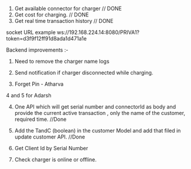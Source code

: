 1. Get available connector for charger // DONE
2. Get cost for charging. // DONE
3. Get real time transaction history // DONE

socket URL example
ws://192.168.224.14:8080/PRIVA1?token=d3f9f12ff91d8ada1d471a1e

Backend improvements :-

1. Need to remove the charger name logs
2. Send notification if charger disconnected while charging.

3. Forget Pin - Atharva

4 and 5 for Adarsh

4. One API which will get serial number and connectorId as body and provide the current active transaction , only the name of the customer, required time. //Done

5. Add the TandC (boolean) in the customer Model and add that filed in update customer API. //Done

6. Get Client Id by Serial Number

7. Check charger is online or offline.
